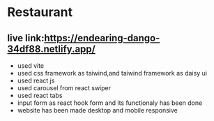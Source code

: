 # Restaurant

## live link:https://endearing-dango-34df88.netlify.app/
- used vite
- used css framework as taiwind,and taiwind framework as daisy ui
- used react js
- used carousel from react swiper
- used react tabs
- input form as react hook form and its functionaly has been done
- website has been made desktop and mobile responsive





